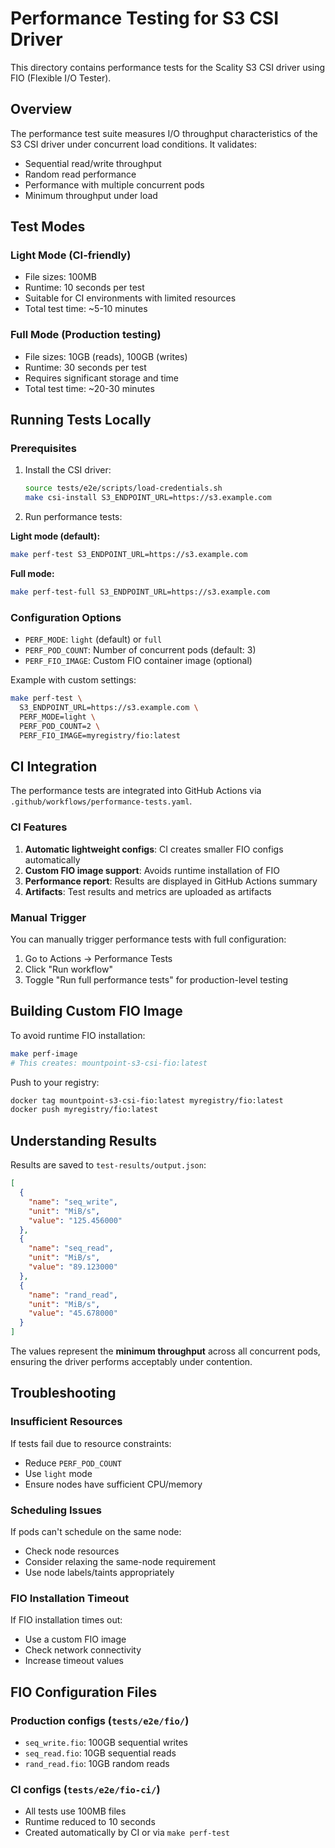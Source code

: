 # Performance Testing for S3 CSI Driver

This directory contains performance tests for the Scality S3 CSI driver using FIO (Flexible I/O Tester).

## Overview

The performance test suite measures I/O throughput characteristics of the S3 CSI driver under concurrent load conditions. It validates:

- Sequential read/write throughput
- Random read performance
- Performance with multiple concurrent pods
- Minimum throughput under load

## Test Modes

### Light Mode (CI-friendly)

- File sizes: 100MB
- Runtime: 10 seconds per test
- Suitable for CI environments with limited resources
- Total test time: ~5-10 minutes

### Full Mode (Production testing)

- File sizes: 10GB (reads), 100GB (writes)
- Runtime: 30 seconds per test
- Requires significant storage and time
- Total test time: ~20-30 minutes

## Running Tests Locally

### Prerequisites

1. Install the CSI driver:

    ```bash
    source tests/e2e/scripts/load-credentials.sh
    make csi-install S3_ENDPOINT_URL=https://s3.example.com
    ```

2. Run performance tests:

**Light mode (default):**

```bash
make perf-test S3_ENDPOINT_URL=https://s3.example.com
```

**Full mode:**

```bash
make perf-test-full S3_ENDPOINT_URL=https://s3.example.com
```

### Configuration Options

- `PERF_MODE`: `light` (default) or `full`
- `PERF_POD_COUNT`: Number of concurrent pods (default: 3)
- `PERF_FIO_IMAGE`: Custom FIO container image (optional)

Example with custom settings:

```bash
make perf-test \
  S3_ENDPOINT_URL=https://s3.example.com \
  PERF_MODE=light \
  PERF_POD_COUNT=2 \
  PERF_FIO_IMAGE=myregistry/fio:latest
```

## CI Integration

The performance tests are integrated into GitHub Actions via `.github/workflows/performance-tests.yaml`.

### CI Features

1. **Automatic lightweight configs**: CI creates smaller FIO configs automatically
2. **Custom FIO image support**: Avoids runtime installation of FIO
3. **Performance report**: Results are displayed in GitHub Actions summary
4. **Artifacts**: Test results and metrics are uploaded as artifacts

### Manual Trigger

You can manually trigger performance tests with full configuration:

1. Go to Actions → Performance Tests
2. Click "Run workflow"
3. Toggle "Run full performance tests" for production-level testing

## Building Custom FIO Image

To avoid runtime FIO installation:

```bash
make perf-image
# This creates: mountpoint-s3-csi-fio:latest
```

Push to your registry:

```bash
docker tag mountpoint-s3-csi-fio:latest myregistry/fio:latest
docker push myregistry/fio:latest
```

## Understanding Results

Results are saved to `test-results/output.json`:

```json
[
  {
    "name": "seq_write",
    "unit": "MiB/s",
    "value": "125.456000"
  },
  {
    "name": "seq_read",
    "unit": "MiB/s",
    "value": "89.123000"
  },
  {
    "name": "rand_read",
    "unit": "MiB/s",
    "value": "45.678000"
  }
]
```

The values represent the **minimum throughput** across all concurrent pods, ensuring the driver performs acceptably under contention.

## Troubleshooting

### Insufficient Resources

If tests fail due to resource constraints:

- Reduce `PERF_POD_COUNT`
- Use `light` mode
- Ensure nodes have sufficient CPU/memory

### Scheduling Issues

If pods can't schedule on the same node:

- Check node resources
- Consider relaxing the same-node requirement
- Use node labels/taints appropriately

### FIO Installation Timeout

If FIO installation times out:

- Use a custom FIO image
- Check network connectivity
- Increase timeout values

## FIO Configuration Files

### Production configs (`tests/e2e/fio/`)

- `seq_write.fio`: 100GB sequential writes
- `seq_read.fio`: 10GB sequential reads
- `rand_read.fio`: 10GB random reads

### CI configs (`tests/e2e/fio-ci/`)

- All tests use 100MB files
- Runtime reduced to 10 seconds
- Created automatically by CI or via `make perf-test`
